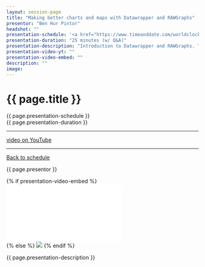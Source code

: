 ```yaml
---
layout: session-page
title: "Making better charts and maps with Datawrapper and RAWGraphs"
presentor: "Ben Hur Pintor" 
headshot: ""
presentation-schedule: '<a href="https://www.timeanddate.com/worldclock/fixedtime.html?iso=2021-11-13T08:25:00Z">20 Nov 2021, 16:25 UTC+8</a>'
presentation-duration: "25 minutes (w/ Q&A)"
presentation-description: "Introduction to Datawrapper and RAWGraphs. Two free and open cloud-based platforms for easily making beautiful charts, graphs, and maps. Includes a quick overview of data presentation best practices and how to select the best visualization for your data."
presentation-video-yt: ""
presentation-video-embed: ""
description: ""
image:
---
```


<h1 class="color-pnm-blue">{{ page.title }}</h1>
<div class="row my-4">
<section class="col-lg-3">
<p class="small">{{ page.presentation-schedule }}<br>
{{ page.presentation-duration }}
</p>
<hr>
<p class="small">
<a href="{{ page.presentation-video-yt }}">video on YouTube</a>
</p>
<hr>
<p class="small"><a href="{{ site.baseurl }}/programme/">Back to schedule</a>
</p>
</section>
<section class="col-lg-9">
<p>{{ page.presentor }}</p>
{% if presentation-video-embed %}
<div class="embed-responsive embed-responsive-16by9">
<iframe class="mb-4 embed-responsive-item" src="{{ page.presentation-video-embed }}" frameborder="0" allow="accelerometer; autoplay; clipboard-write; encrypted-media; gyroscope; picture-in-picture" allowfullscreen></iframe>
</div>
{% else %}
<img class="img-fluid border border-primary rounded p-2" src="{{ site.baseurl }}/assets/img/site/pnm21-vid-placeholder.png">
{% endif %}
<p class="mt-4">{{ page.presentation-description }}
</p>
</section>
</div>